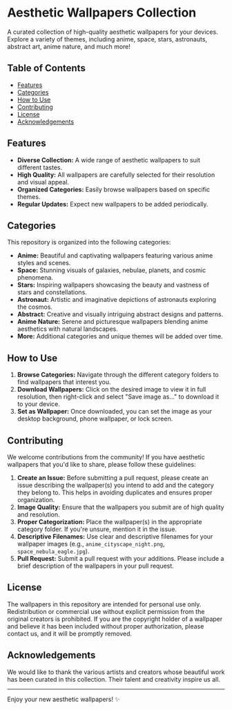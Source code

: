# Aesthetic Wallpapers Collection

A curated collection of high-quality aesthetic wallpapers for your devices. Explore a variety of themes, including anime, space, stars, astronauts, abstract art, anime nature, and much more!

## Table of Contents

- [Features](#features)
- [Categories](#categories)
- [How to Use](#how-to-use)
- [Contributing](#contributing)
- [License](#license)
- [Acknowledgements](#acknowledgements)

## Features

* **Diverse Collection:** A wide range of aesthetic wallpapers to suit different tastes.
* **High Quality:** All wallpapers are carefully selected for their resolution and visual appeal.
* **Organized Categories:** Easily browse wallpapers based on specific themes.
* **Regular Updates:** Expect new wallpapers to be added periodically.

## Categories

This repository is organized into the following categories:

* **Anime:** Beautiful and captivating wallpapers featuring various anime styles and scenes.
* **Space:** Stunning visuals of galaxies, nebulae, planets, and cosmic phenomena.
* **Stars:** Inspiring wallpapers showcasing the beauty and vastness of stars and constellations.
* **Astronaut:** Artistic and imaginative depictions of astronauts exploring the cosmos.
* **Abstract:** Creative and visually intriguing abstract designs and patterns.
* **Anime Nature:** Serene and picturesque wallpapers blending anime aesthetics with natural landscapes.
* **More:** Additional categories and unique themes will be added over time.

## How to Use

1.  **Browse Categories:** Navigate through the different category folders to find wallpapers that interest you.
2.  **Download Wallpapers:** Click on the desired image to view it in full resolution, then right-click and select "Save image as..." to download it to your device.
3.  **Set as Wallpaper:** Once downloaded, you can set the image as your desktop background, phone wallpaper, or lock screen.

## Contributing

We welcome contributions from the community! If you have aesthetic wallpapers that you'd like to share, please follow these guidelines:

1.  **Create an Issue:** Before submitting a pull request, please create an issue describing the wallpaper(s) you intend to add and the category they belong to. This helps in avoiding duplicates and ensures proper organization.
2.  **Image Quality:** Ensure that the wallpapers you submit are of high quality and resolution.
3.  **Proper Categorization:** Place the wallpaper(s) in the appropriate category folder. If you're unsure, mention it in the issue.
4.  **Descriptive Filenames:** Use clear and descriptive filenames for your wallpaper images (e.g., `anime_cityscape_night.png`, `space_nebula_eagle.jpg`).
5.  **Pull Request:** Submit a pull request with your additions. Please include a brief description of the wallpapers in your pull request.

## License

The wallpapers in this repository are intended for personal use only. Redistribution or commercial use without explicit permission from the original creators is prohibited. If you are the copyright holder of a wallpaper and believe it has been included without proper authorization, please contact us, and it will be promptly removed.

## Acknowledgements

We would like to thank the various artists and creators whose beautiful work has been curated in this collection. Their talent and creativity inspire us all.

---

Enjoy your new aesthetic wallpapers! ✨
